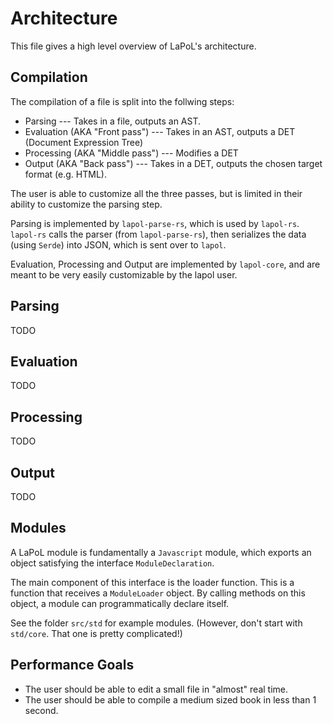# Architecture

This file gives a high level overview of LaPoL's architecture.

## Compilation

The compilation of a file is split into the follwing steps:

-   Parsing --- Takes in a file, outputs an AST.
-   Evaluation (AKA "Front pass") --- Takes in an AST, outputs a DET (Document Expression Tree)
-   Processing (AKA "Middle pass") --- Modifies a DET
-   Output (AKA "Back pass") --- Takes in a DET, outputs the chosen target format (e.g. HTML).

The user is able to customize all the three passes, but is limited in their ability to customize
the parsing step.

Parsing is implemented by `lapol-parse-rs`, which
is used by `lapol-rs`. `lapol-rs` calls the parser
(from `lapol-parse-rs`), then serializes the data
(using `Serde`) into JSON, which is sent over to
`lapol`.

Evaluation, Processing and Output are implemented by `lapol-core`, and are meant to be
very easily customizable by the lapol user.

## Parsing

TODO
## Evaluation

TODO
## Processing

TODO
## Output

TODO
## Modules

A LaPoL module is fundamentally a `Javascript` module, which exports an object satisfying the interface `ModuleDeclaration`.

The main component of this interface is the loader function. This is a function that receives a `ModuleLoader` object. By calling methods on this object, a module can programmatically declare itself.

See the folder `src/std` for example modules. (However, don't start with `std/core`. That one is pretty complicated!)

## Performance Goals

-   The user should be able to edit a small file in "almost" real time.
-   The user should be able to compile a medium sized book in less than 1 second.
